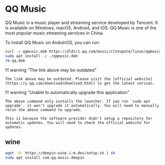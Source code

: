# QQ Music

QQ Music is a music player and streaming service developed by Tencent. It is available on Windows, macOS, Android, and iOS. QQ Music is one of the most popular music streaming services in China.

To install QQ Music on AnduinOS, you can run:

<!-- The link needs to be updated regularly. -->

```sh
curl -o qqmusic.deb https://dldir1.qq.com/music/clntupate/linux/qqmusic_1.1.7_amd64.deb
sudo apt install -y ./qqmusic.deb
rm qq.deb
```

!!! warning "The link above may be outdated"

    The link above may be outdated. Please visit the [official website](https://y.qq.com/download/download.html) to get the latest version.

!!! warning "Unable to automatically upgrade this application"

    The above command only installs the launcher. If you run `sudo apt upgrade`, it won't upgrade it automatically. You will need to manually rerun the above command to upgrade.

    This is because the software provider didn't setup a repository for automatic updates. You will need to check the official website for updates.

## wine

```bash
wget -O- https://deepin-wine.i-m.dev/setup.sh | sh
sudo apt install com.qq.music.deepin
```

